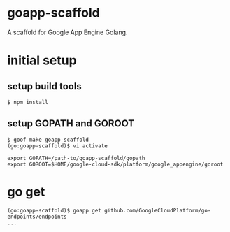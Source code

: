# goapp-scaffold
A scaffold for Google App Engine Golang.

# initial setup

## setup build tools

    $ npm install

## setup GOPATH and GOROOT

    $ goof make goapp-scaffold
    (go:goapp-scaffold)$ vi activate

    export GOPATH=/path-to/goapp-scaffold/gopath
    export GOROOT=$HOME/google-cloud-sdk/platform/google_appengine/goroot

# go get

    (go:goapp-scaffold)$ goapp get github.com/GoogleCloudPlatform/go-endpoints/endpoints
    ...
